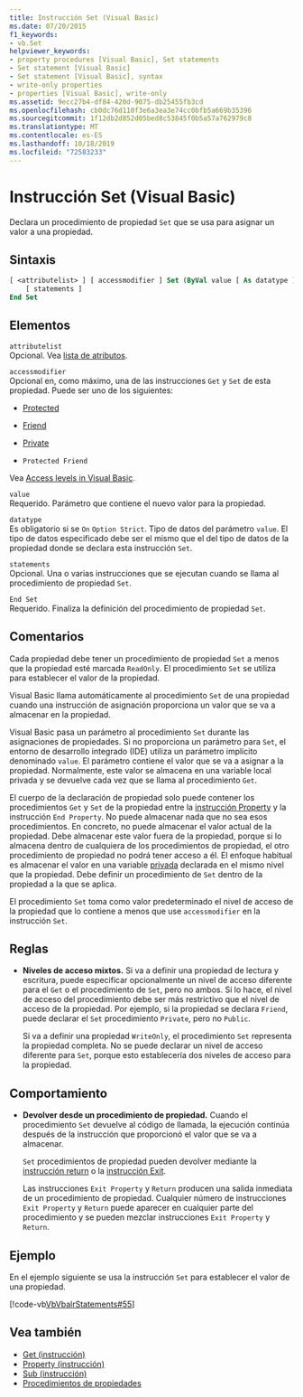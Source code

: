 ```yaml
---
title: Instrucción Set (Visual Basic)
ms.date: 07/20/2015
f1_keywords:
- vb.Set
helpviewer_keywords:
- property procedures [Visual Basic], Set statements
- Set statement [Visual Basic]
- Set statement [Visual Basic], syntax
- write-only properties
- properties [Visual Basic], write-only
ms.assetid: 9ecc27b4-df84-420d-9075-db25455fb3cd
ms.openlocfilehash: cb0dc76d110f3e6a3ea3e74cc0bfb5a669b35396
ms.sourcegitcommit: 1f12db2d852d05bed8c53845f0b5a57a762979c8
ms.translationtype: MT
ms.contentlocale: es-ES
ms.lasthandoff: 10/18/2019
ms.locfileid: "72583233"
---
```

# <a name="set-statement-visual-basic"></a>Instrucción Set (Visual Basic)
Declara un procedimiento de propiedad `Set` que se usa para asignar un valor a una propiedad.  
  
## <a name="syntax"></a>Sintaxis  
  
```vb  
[ <attributelist> ] [ accessmodifier ] Set (ByVal value [ As datatype ])  
    [ statements ]  
End Set  
```  
  
## <a name="parts"></a>Elementos  
 `attributelist`  
 Opcional. Vea [lista de atributos](../../../visual-basic/language-reference/statements/attribute-list.md).  
  
 `accessmodifier`  
 Opcional en, como máximo, una de las instrucciones `Get` y `Set` de esta propiedad. Puede ser uno de los siguientes:  
  
- [Protected](../../../visual-basic/language-reference/modifiers/protected.md)  
  
- [Friend](../../../visual-basic/language-reference/modifiers/friend.md)  
  
- [Private](../../../visual-basic/language-reference/modifiers/private.md)  
  
- `Protected Friend`  
  
 Vea [Access levels in Visual Basic](../../../visual-basic/programming-guide/language-features/declared-elements/access-levels.md).  
  
 `value`  
 Requerido. Parámetro que contiene el nuevo valor para la propiedad.  
  
 `datatype`  
 Es obligatorio si se `On` `Option Strict`. Tipo de datos del parámetro `value`. El tipo de datos especificado debe ser el mismo que el del tipo de datos de la propiedad donde se declara esta instrucción `Set`.  
  
 `statements`  
 Opcional. Una o varias instrucciones que se ejecutan cuando se llama al procedimiento de propiedad `Set`.  
  
 `End Set`  
 Requerido. Finaliza la definición del procedimiento de propiedad `Set`.  
  
## <a name="remarks"></a>Comentarios  
 Cada propiedad debe tener un procedimiento de propiedad `Set` a menos que la propiedad esté marcada `ReadOnly`. El procedimiento `Set` se utiliza para establecer el valor de la propiedad.  
  
 Visual Basic llama automáticamente al procedimiento `Set` de una propiedad cuando una instrucción de asignación proporciona un valor que se va a almacenar en la propiedad.  
  
 Visual Basic pasa un parámetro al procedimiento `Set` durante las asignaciones de propiedades. Si no proporciona un parámetro para `Set`, el entorno de desarrollo integrado (IDE) utiliza un parámetro implícito denominado `value`. El parámetro contiene el valor que se va a asignar a la propiedad. Normalmente, este valor se almacena en una variable local privada y se devuelve cada vez que se llama al procedimiento `Get`.  
  
 El cuerpo de la declaración de propiedad solo puede contener los procedimientos `Get` y `Set` de la propiedad entre la [instrucción Property](../../../visual-basic/language-reference/statements/property-statement.md) y la instrucción `End Property`. No puede almacenar nada que no sea esos procedimientos. En concreto, no puede almacenar el valor actual de la propiedad. Debe almacenar este valor fuera de la propiedad, porque si lo almacena dentro de cualquiera de los procedimientos de propiedad, el otro procedimiento de propiedad no podrá tener acceso a él. El enfoque habitual es almacenar el valor en una variable [privada](../../../visual-basic/language-reference/modifiers/private.md) declarada en el mismo nivel que la propiedad. Debe definir un procedimiento de `Set` dentro de la propiedad a la que se aplica.  
  
 El procedimiento `Set` toma como valor predeterminado el nivel de acceso de la propiedad que lo contiene a menos que use `accessmodifier` en la instrucción `Set`.  
  
## <a name="rules"></a>Reglas  
  
- **Niveles de acceso mixtos.** Si va a definir una propiedad de lectura y escritura, puede especificar opcionalmente un nivel de acceso diferente para el `Get` o el procedimiento de `Set`, pero no ambos. Si lo hace, el nivel de acceso del procedimiento debe ser más restrictivo que el nivel de acceso de la propiedad. Por ejemplo, si la propiedad se declara `Friend`, puede declarar el `Set` procedimiento `Private`, pero no `Public`.  
  
     Si va a definir una propiedad `WriteOnly`, el procedimiento `Set` representa la propiedad completa. No se puede declarar un nivel de acceso diferente para `Set`, porque esto establecería dos niveles de acceso para la propiedad.  
  
## <a name="behavior"></a>Comportamiento  
  
- **Devolver desde un procedimiento de propiedad.** Cuando el procedimiento `Set` devuelve al código de llamada, la ejecución continúa después de la instrucción que proporcionó el valor que se va a almacenar.  
  
     `Set` procedimientos de propiedad pueden devolver mediante la [instrucción return](../../../visual-basic/language-reference/statements/return-statement.md) o la [instrucción Exit](../../../visual-basic/language-reference/statements/exit-statement.md).  
  
     Las instrucciones `Exit Property` y `Return` producen una salida inmediata de un procedimiento de propiedad. Cualquier número de instrucciones `Exit Property` y `Return` puede aparecer en cualquier parte del procedimiento y se pueden mezclar instrucciones `Exit Property` y `Return`.  
  
## <a name="example"></a>Ejemplo  
 En el ejemplo siguiente se usa la instrucción `Set` para establecer el valor de una propiedad.  
  
 [!code-vb[VbVbalrStatements#55](~/samples/snippets/visualbasic/VS_Snippets_VBCSharp/VbVbalrStatements/VB/Class1.vb#55)]  
  
## <a name="see-also"></a>Vea también

- [Get (instrucción)](../../../visual-basic/language-reference/statements/get-statement.md)
- [Property (instrucción)](../../../visual-basic/language-reference/statements/property-statement.md)
- [Sub (instrucción)](../../../visual-basic/language-reference/statements/sub-statement.md)
- [Procedimientos de propiedades](../../../visual-basic/programming-guide/language-features/procedures/property-procedures.md)
